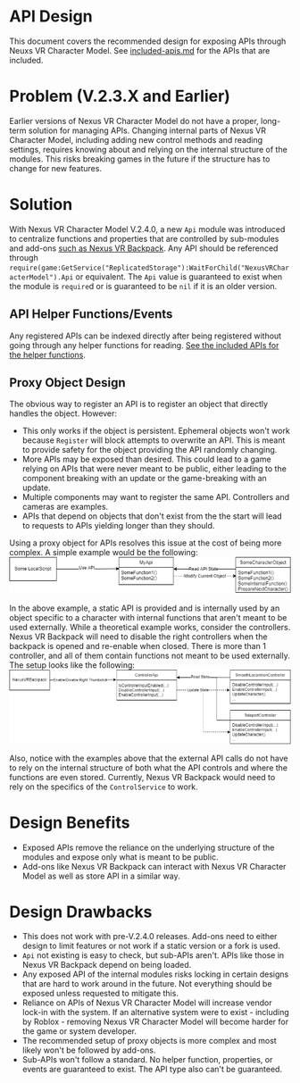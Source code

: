 # API Design
This document covers the recommended design for exposing APIs
through Neuxs VR Character Model. See [included-apis.md](included-apis.md)
for the APIs that are included.

# Problem (V.2.3.X and Earlier)
Earlier versions of Nexus VR Character Model do not have
a proper, long-term solution for managing APIs. Changing
internal parts of Nexus VR Character Model, including
adding new control methods and reading settings, requires
knowing about and relying on the internal structure of
the modules. This risks breaking games in the future if the
structure has to change for new features.

# Solution
With Nexus VR Character Model V.2.4.0, a new `Api` module
was introduced to centralize functions and properties
that are controlled by sub-modules and add-ons
[such as Nexus VR Backpack](https://github.com/TheNexusAvenger/Nexus-VR-Backpack).
Any API should be referenced through `require(game:GetService("ReplicatedStorage"):WaitForChild("NexusVRCharacterModel").Api`
or equivalent. The `Api` value is guaranteed to exist
when the module is `require`d or is guaranteed to be
`nil` if it is an older version.

## API Helper Functions/Events
Any registered APIs can be indexed directly after being
registered without going through any helper functions for
reading. [See the included APIs for the helper functions](./included-apis.md#referencing-apis).

## Proxy Object Design
The obvious way to register an API is to register an object
that directly handles the object. However:
- This only works if the object is persistent. Ephemeral
  objects won't work because `Register` will block attempts
  to overwrite an API. This is meant to provide safety for
  the object providing the API randomly changing.
- More APIs may be exposed than desired. This could lead
  to a game relying on APIs that were never meant to be
  public, either leading to the component breaking with
  an update or the game-breaking with an update.
- Multiple components may want to register the same API.
  Controllers and cameras are examples.
- APIs that depend on objects that don't exist from the
  the start will lead to requests to APIs yielding longer than
  they should.

Using a proxy object for APIs resolves this issue at the
cost of being more complex. A simple example would be the following:
![Proxy object example](./images/ApiProxyObjectExample.drawio.png)

In the above example, a static API is provided and is
internally used by an object specific to a character
with internal functions that aren't meant to be used
externally. While a theoretical example works, consider
the controllers. Nexus VR Backpack will need to disable
the right controllers when the backpack is opened and
re-enable when closed. There is more than 1 controller,
and all of them contain functions not meant to be used
externally. The setup looks like the following:
![Controllers with proxy objects](./images/ApiProxyObjectControllerExample.drawio.png)

Also, notice with the examples above that the external
API calls do not have to rely on the internal structure
of both what the API controls and where the functions
are even stored. Currently, Nexus VR Backpack would need
to rely on the specifics of the `ControlService` to work.

# Design Benefits
- Exposed APIs remove the reliance on the underlying structure
  of the modules and expose only what is meant to be public.
- Add-ons like Nexus VR Backpack can interact with Nexus VR
  Character Model as well as store API in a similar way.

# Design Drawbacks
- This does not work with pre-V.2.4.0 releases. Add-ons need
  to either design to limit features or not work if a static
  version or a fork is used.
- `Api` not existing is easy to check, but sub-APIs aren't.
  APIs like those in Nexus VR Backpack depend on being loaded.
- Any exposed API of the internal modules risks locking in
  certain designs that are hard to work around in the future.
  Not everything should be exposed unless requested to mitigate
  this.
- Reliance on APIs of Nexus VR Character Model will increase
  vendor lock-in with the system. If an alternative system
  were to exist - including by Roblox - removing Nexus VR
  Character Model will become harder for the game or system
  developer.
- The recommended setup of proxy objects is more complex and
  most likely won't be followed by add-ons.
- Sub-APIs won't follow a standard. No helper function, properties,
  or events are guaranteed to exist. The API type also can't
  be guaranteed.